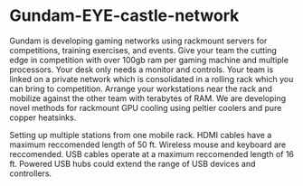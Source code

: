 # Gundam-EYE-castle-network
Gundam is developing gaming networks using rackmount servers for competitions, training exercises, and events.
Give your team the cutting edge in competition with over 100gb ram per gaming machine and multiple processors.
Your desk only needs a monitor and controls. Your team is linked on a private network which is consolidated in a rolling rack which you can bring to competition. Arrange your workstations near the rack and mobilize against the other team with terabytes of RAM. We are developing novel methods for rackmount GPU cooling using peltier coolers and pure copper heatsinks.


Setting up multiple stations from one mobile rack.
HDMI cables have a maximum reccomended length of 50 ft.
Wireless mouse and keyboard are reccomended.
USB cables operate at a maximum reccomended length of 16 ft.
Powered USB hubs could extend the range of USB devices and controllers.


